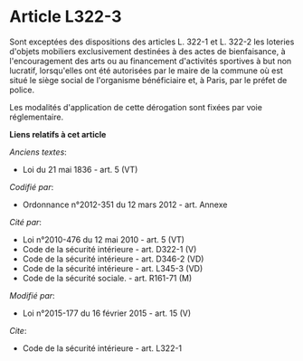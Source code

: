 # Article L322-3

Sont exceptées des dispositions des articles L. 322-1 et L. 322-2 les loteries d'objets mobiliers exclusivement destinées à
des actes de bienfaisance, à l'encouragement des arts ou au financement d'activités sportives à but non lucratif,
lorsqu'elles ont été autorisées par le  maire de la commune  où est situé le siège social de l'organisme bénéficiaire et, à
Paris, par le préfet de police. 

Les modalités d'application de cette dérogation sont fixées par voie réglementaire.

**Liens relatifs à cet article**

_Anciens textes_:

  - Loi du 21 mai 1836 - art. 5 (VT)

_Codifié par_:

  - Ordonnance n°2012-351 du 12 mars 2012 - art. Annexe

_Cité par_:

  - Loi n°2010-476 du 12 mai 2010 - art. 5 (VT)
  - Code de la sécurité intérieure - art. D322-1 (V)
  - Code de la sécurité intérieure - art. D346-2 (VD)
  - Code de la sécurité intérieure - art. L345-3 (VD)
  - Code de la sécurité sociale. - art. R161-71 (M)

_Modifié par_:

  - Loi n°2015-177 du 16 février 2015 - art. 15 (V)

_Cite_:

  - Code de la sécurité intérieure - art. L322-1

